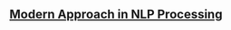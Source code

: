 ## [Modern Approach in NLP Processing](https://github.com/jinfeijoy/NLP/blob/main/MyNLPJourney/Notes/Modern%20Approach%20in%20NLP%20Processing.md)
